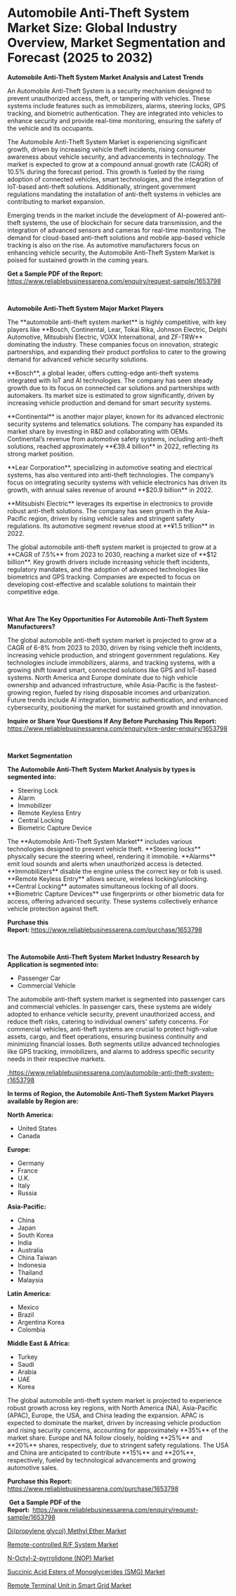 <p><h1>Automobile Anti-Theft System Market Size: Global Industry Overview, Market Segmentation and Forecast (2025 to 2032)</h1></p><p><strong>Automobile Anti-Theft System Market Analysis and Latest Trends</strong></p>
<p><p>An Automobile Anti-Theft System is a security mechanism designed to prevent unauthorized access, theft, or tampering with vehicles. These systems include features such as immobilizers, alarms, steering locks, GPS tracking, and biometric authentication. They are integrated into vehicles to enhance security and provide real-time monitoring, ensuring the safety of the vehicle and its occupants.</p><p>The Automobile Anti-Theft System Market is experiencing significant growth, driven by increasing vehicle theft incidents, rising consumer awareness about vehicle security, and advancements in technology. The market is expected to grow at a compound annual growth rate (CAGR) of 10.5% during the forecast period. This growth is fueled by the rising adoption of connected vehicles, smart technologies, and the integration of IoT-based anti-theft solutions. Additionally, stringent government regulations mandating the installation of anti-theft systems in vehicles are contributing to market expansion.</p><p>Emerging trends in the market include the development of AI-powered anti-theft systems, the use of blockchain for secure data transmission, and the integration of advanced sensors and cameras for real-time monitoring. The demand for cloud-based anti-theft solutions and mobile app-based vehicle tracking is also on the rise. As automotive manufacturers focus on enhancing vehicle security, the Automobile Anti-Theft System Market is poised for sustained growth in the coming years.</p></p>
<p><strong>Get a Sample PDF of the Report:&nbsp;</strong> <a href="https://www.reliablebusinessarena.com/enquiry/request-sample/1653798?utm_campaign=1902&utm_medium=2&utm_source=Github&utm_content=ia&utm_term=23012025&utm_id=automobile-anti-theft-system">https://www.reliablebusinessarena.com/enquiry/request-sample/1653798</a></p>
<p>&nbsp;</p>
<p><strong>Automobile Anti-Theft System Major Market Players</strong></p>
<p><p>The **automobile anti-theft system market** is highly competitive, with key players like **Bosch, Continental, Lear, Tokai Rika, Johnson Electric, Delphi Automotive, Mitsubishi Electric, VOXX International, and ZF-TRW** dominating the industry. These companies focus on innovation, strategic partnerships, and expanding their product portfolios to cater to the growing demand for advanced vehicle security solutions.</p><p>**Bosch**, a global leader, offers cutting-edge anti-theft systems integrated with IoT and AI technologies. The company has seen steady growth due to its focus on connected car solutions and partnerships with automakers. Its market size is estimated to grow significantly, driven by increasing vehicle production and demand for smart security systems.</p><p>**Continental** is another major player, known for its advanced electronic security systems and telematics solutions. The company has expanded its market share by investing in R&D and collaborating with OEMs. Continental’s revenue from automotive safety systems, including anti-theft solutions, reached approximately **€39.4 billion** in 2022, reflecting its strong market position.</p><p>**Lear Corporation**, specializing in automotive seating and electrical systems, has also ventured into anti-theft technologies. The company’s focus on integrating security systems with vehicle electronics has driven its growth, with annual sales revenue of around **$20.9 billion** in 2022.</p><p>**Mitsubishi Electric** leverages its expertise in electronics to provide robust anti-theft solutions. The company has seen growth in the Asia-Pacific region, driven by rising vehicle sales and stringent safety regulations. Its automotive segment revenue stood at **¥1.5 trillion** in 2022.</p><p>The global automobile anti-theft system market is projected to grow at a **CAGR of 7.5%** from 2023 to 2030, reaching a market size of **$12 billion**. Key growth drivers include increasing vehicle theft incidents, regulatory mandates, and the adoption of advanced technologies like biometrics and GPS tracking. Companies are expected to focus on developing cost-effective and scalable solutions to maintain their competitive edge.</p></p>
<p>&nbsp;</p>
<p><strong>What Are The Key Opportunities For Automobile Anti-Theft System Manufacturers?</strong></p>
<p><p>The global automobile anti-theft system market is projected to grow at a CAGR of 6-8% from 2023 to 2030, driven by rising vehicle theft incidents, increasing vehicle production, and stringent government regulations. Key technologies include immobilizers, alarms, and tracking systems, with a growing shift toward smart, connected solutions like GPS and IoT-based systems. North America and Europe dominate due to high vehicle ownership and advanced infrastructure, while Asia-Pacific is the fastest-growing region, fueled by rising disposable incomes and urbanization. Future trends include AI integration, biometric authentication, and enhanced cybersecurity, positioning the market for sustained growth and innovation.</p></p>
<p><strong>Inquire or Share Your Questions If Any Before Purchasing This Report:</strong> <a href="https://www.reliablebusinessarena.com/enquiry/pre-order-enquiry/1653798?utm_campaign=1902&utm_medium=2&utm_source=Github&utm_content=ia&utm_term=23012025&utm_id=automobile-anti-theft-system">https://www.reliablebusinessarena.com/enquiry/pre-order-enquiry/1653798</a></p>
<p>&nbsp;</p>
<p><strong>Market Segmentation</strong></p>
<p><strong>The Automobile Anti-Theft System Market Analysis by types is segmented into:</strong></p>
<p><ul><li>Steering Lock</li><li>Alarm</li><li>Immobilizer</li><li>Remote Keyless Entry</li><li>Central Locking</li><li>Biometric Capture Device</li></ul></p>
<p><p>The **Automobile Anti-Theft System Market** includes various technologies designed to prevent vehicle theft. **Steering locks** physically secure the steering wheel, rendering it immobile. **Alarms** emit loud sounds and alerts when unauthorized access is detected. **Immobilizers** disable the engine unless the correct key or fob is used. **Remote Keyless Entry** allows secure, wireless locking/unlocking. **Central Locking** automates simultaneous locking of all doors. **Biometric Capture Devices** use fingerprints or other biometric data for access, offering advanced security. These systems collectively enhance vehicle protection against theft.</p></p>
<p><strong>Purchase this Report:&nbsp;</strong><a href="https://www.reliablebusinessarena.com/purchase/1653798?utm_campaign=1902&utm_medium=2&utm_source=Github&utm_content=ia&utm_term=23012025&utm_id=automobile-anti-theft-system">https://www.reliablebusinessarena.com/purchase/1653798</a></p>
<p>&nbsp;</p>
<p><strong>The Automobile Anti-Theft System Market Industry Research by Application is segmented into:</strong></p>
<p><ul><li>Passenger Car</li><li>Commercial Vehicle</li></ul></p>
<p><p>The automobile anti-theft system market is segmented into passenger cars and commercial vehicles. In passenger cars, these systems are widely adopted to enhance vehicle security, prevent unauthorized access, and reduce theft risks, catering to individual owners' safety concerns. For commercial vehicles, anti-theft systems are crucial to protect high-value assets, cargo, and fleet operations, ensuring business continuity and minimizing financial losses. Both segments utilize advanced technologies like GPS tracking, immobilizers, and alarms to address specific security needs in their respective markets.</p></p>
<p><a href="https://www.reliablebusinessarena.com/automobile-anti-theft-system-r1653798?utm_campaign=1902&utm_medium=2&utm_source=Github&utm_content=ia&utm_term=23012025&utm_id=automobile-anti-theft-system">&nbsp;https://www.reliablebusinessarena.com/automobile-anti-theft-system-r1653798</a></p>
<p><strong>In terms of Region, the Automobile Anti-Theft System Market Players available by Region are:</strong></p>
<p>
    <p> <strong> North America: </strong>
        <ul>
            <li>United States</li>
            <li>Canada</li>
        </ul>
        </p> 
    <p> <strong> Europe: </strong>
        <ul>
            <li>Germany</li>
            <li>France</li>
            <li>U.K.</li>
            <li>Italy</li>
            <li>Russia</li>
        </ul>
        </p> 
    <p> <strong> Asia-Pacific: </strong>
        <ul>
            <li>China</li>
            <li>Japan</li>
            <li>South Korea</li>
            <li>India</li>
            <li>Australia</li>
            <li>China Taiwan</li>
            <li>Indonesia</li>
            <li>Thailand</li>
            <li>Malaysia</li>
        </ul>
        </p> 
    <p> <strong> Latin America: </strong>
        <ul>
            <li>Mexico</li>
            <li>Brazil</li>
            <li>Argentina Korea</li>
            <li>Colombia</li>
        </ul>
        </p> 
    <p> <strong> Middle East & Africa: </strong>
        <ul>
            <li>Turkey</li>
            <li>Saudi</li>
            <li>Arabia</li>
            <li>UAE</li>
            <li>Korea</li>
        </ul>
    </p>
    </p>
<p><p>The global automobile anti-theft system market is projected to experience robust growth across key regions, with North America (NA), Asia-Pacific (APAC), Europe, the USA, and China leading the expansion. APAC is expected to dominate the market, driven by increasing vehicle production and rising security concerns, accounting for approximately **35%** of the market share. Europe and NA follow closely, holding **25%** and **20%** shares, respectively, due to stringent safety regulations. The USA and China are anticipated to contribute **15%** and **20%**, respectively, fueled by technological advancements and growing automotive sales.</p></p>
<p><strong>Purchase this Report: </strong><a href="https://www.reliablebusinessarena.com/purchase/1653798?utm_campaign=1902&utm_medium=2&utm_source=Github&utm_content=ia&utm_term=23012025&utm_id=automobile-anti-theft-system">https://www.reliablebusinessarena.com/purchase/1653798</a></p>
<p>&nbsp;<strong>Get a Sample PDF of the Report:&nbsp;&nbsp;</strong><a href="https://www.reliablebusinessarena.com/enquiry/request-sample/1653798?utm_campaign=1902&utm_medium=2&utm_source=Github&utm_content=ia&utm_term=23012025&utm_id=automobile-anti-theft-system">https://www.reliablebusinessarena.com/enquiry/request-sample/1653798</a></p>
<p><strong></strong></p>
<p><p><a href="https://www.linkedin.com/pulse/thorough-analysis-dipropylene-glycol-methyl-ether-market-w0xce?utm_campaign=1902&utm_medium=2&utm_source=Github&utm_content=ia&utm_term=23012025&utm_id=automobile-anti-theft-system">Di(propylene glycol) Methyl Ether Market</a></p><p><a href="https://www.linkedin.com/pulse/comprehensive-report-remote-controlled-rf-system-market-7tg6e?utm_campaign=1902&utm_medium=2&utm_source=Github&utm_content=ia&utm_term=23012025&utm_id=automobile-anti-theft-system">Remote-controlled R/F System Market</a></p><p><a href="https://www.linkedin.com/pulse/n-octyl-2-pyrrolidone-nop-market-global-regional-analysis-a6kyc?utm_campaign=1902&utm_medium=2&utm_source=Github&utm_content=ia&utm_term=23012025&utm_id=automobile-anti-theft-system">N-Octyl-2-pyrrolidone (NOP) Market</a></p><p><a href="https://www.linkedin.com/pulse/succinic-acid-esters-monoglycerides-smg-markets-comprehensive-ut1je?utm_campaign=1902&utm_medium=2&utm_source=Github&utm_content=ia&utm_term=23012025&utm_id=automobile-anti-theft-system">Succinic Acid Esters of Monoglycerides (SMG) Market</a></p><p><a href="https://www.linkedin.com/pulse/financial-overview-market-analysis-remote-terminal-unit-m24te?utm_campaign=1902&utm_medium=2&utm_source=Github&utm_content=ia&utm_term=23012025&utm_id=automobile-anti-theft-system">Remote Terminal Unit in Smart Grid Market</a></p></p>